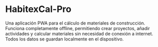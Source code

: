 # HabitexCal-Pro
Una aplicación PWA para el cálculo de materiales de construcción. Funciona completamente offline, permitiendo crear proyectos, añadir actividades y calcular materiales sin necesidad de conexión a internet. Todos los datos se guardan localmente en el dispositivo.
